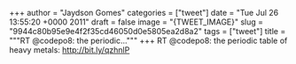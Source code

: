 
+++
author = "Jaydson Gomes"
categories = ["tweet"]
date = "Tue Jul 26 13:55:20 +0000 2011"
draft = false
image = "{TWEET_IMAGE}"
slug = "9944c80b95e9e4f2f35cd46050d0e5805ea2d8a2"
tags = ["tweet"]
title = """RT @codepo8: the periodic..."""
+++
RT @codepo8: the periodic table of heavy metals: http://bit.ly/qzhnlP
